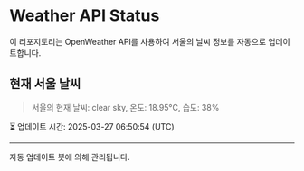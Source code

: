 
# Weather API Status

이 리포지토리는 OpenWeather API를 사용하여 서울의 날씨 정보를 자동으로 업데이트합니다.

## 현재 서울 날씨
> 서울의 현재 날씨: clear sky, 온도: 18.95°C, 습도: 38%

⏳ 업데이트 시간: 2025-03-27 06:50:54 (UTC)

---
자동 업데이트 봇에 의해 관리됩니다.
